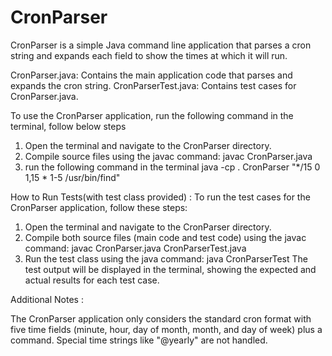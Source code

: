 # CronParser
CronParser is a simple Java command line application that parses a cron string and expands each field to show the times at which it will run.

CronParser.java: Contains the main application code that parses and expands the cron string.
CronParserTest.java: Contains test cases for CronParser.java.


To use the CronParser application, run the following command in the terminal, follow below steps
1. Open the terminal and navigate to the CronParser directory.
2. Compile source files using the javac command:
      javac CronParser.java
3. run the following command in the terminal
       java -cp . CronParser "*/15 0 1,15 * 1-5 /usr/bin/find"


How to Run Tests(with test class provided) : 
To run the test cases for the CronParser application, follow these steps:

1. Open the terminal and navigate to the CronParser directory.
2. Compile both source files (main code and test code) using the javac command:
      javac CronParser.java CronParserTest.java
3. Run the test class using the java command:
      java CronParserTest
The test output will be displayed in the terminal, showing the expected and actual results for each test case.


Additional Notes :

The CronParser application only considers the standard cron format with five time fields (minute, hour, day of month, month, and day of week) plus a command. Special time strings like "@yearly" are not handled.
